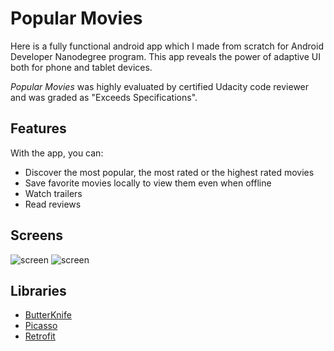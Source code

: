 # Popular Movies
Here is a fully functional android app which I made from scratch for Android Developer Nanodegree program.
This app reveals the power of adaptive UI both for phone and tablet devices.

*Popular Movies* was highly evaluated by certified Udacity code reviewer and was graded as "Exceeds Specifications".

## Features

With the app, you can:
* Discover the most popular, the most rated or the highest rated movies
* Save favorite movies locally to view them even when offline
* Watch trailers
* Read reviews

## Screens

![screen](../master/art/Screenshot_20160301-114956_framed.png)
![screen](../master/art/Screenshot_20160301-115335_framed.png)

## Libraries

* [ButterKnife](https://github.com/JakeWharton/butterknife)
* [Picasso](http://square.github.io/picasso/)
* [Retrofit](https://github.com/square/retrofit)
